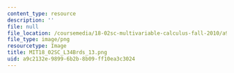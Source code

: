 ```yaml
---
content_type: resource
description: ''
file: null
file_location: /coursemedia/18-02sc-multivariable-calculus-fall-2010/a9c2132e98996b2b8b09ff10ea3c3024_MIT18_02SC_L34Brds_13.png
file_type: image/png
resourcetype: Image
title: MIT18_02SC_L34Brds_13.png
uid: a9c2132e-9899-6b2b-8b09-ff10ea3c3024
---
```

